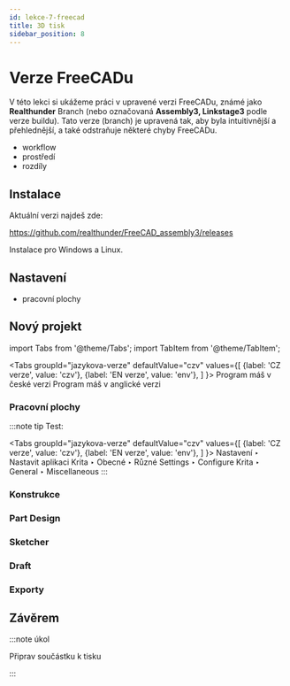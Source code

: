 ```yaml
---
id: lekce-7-freecad
title: 3D tisk
sidebar_position: 8
---
```


# Verze FreeCADu

V této lekci si ukážeme práci v upravené verzi FreeCADu, známé jako **Realthunder** Branch (nebo označovaná **Assembly3, Linkstage3** podle verze buildu). Tato verze (branch) je upravená tak, aby byla intuitivnější a přehlednější, a také odstraňuje některé chyby FreeCADu.

- workflow
- prostředí
- rozdíly

## Instalace

Aktuální verzi najdeš zde:

https://github.com/realthunder/FreeCAD_assembly3/releases

Instalace pro Windows a Linux.

## Nastavení

- pracovní plochy

## Nový projekt


import Tabs from '@theme/Tabs';
import TabItem from '@theme/TabItem';

<Tabs
  groupId="jazykova-verze"
  defaultValue="czv"
  values={[
    {label: 'CZ verze', value: 'czv'},
    {label: 'EN verze', value: 'env'},
  ]
}>
<TabItem value="czv">Program máš v české verzi</TabItem>
<TabItem value="env">Program máš v anglické verzi</TabItem>
</Tabs>



### Pracovní plochy

:::note tip
Test:

 <Tabs
  groupId="jazykova-verze"
  defaultValue="czv"
  values={[
    {label: 'CZ verze', value: 'czv'},
    {label: 'EN verze', value: 'env'},
  ]
}>
<TabItem value="czv">Nastavení ‣ Nastavit aplikaci Krita ‣ Obecné ‣ Různé</TabItem>
<TabItem value="env">Settings ‣ Configure Krita ‣ General ‣ Miscellaneous</TabItem>
</Tabs>
:::

### Konstrukce

### Part Design
### Sketcher
### Draft
### Exporty

## Závěrem

:::note úkol

Připrav součástku k tisku

:::
